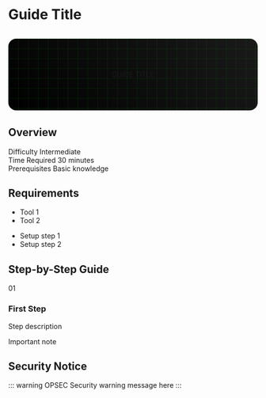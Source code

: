 # Guide Title

<div class="hero-section">
  <div class="cyber-grid"></div>
  <div class="guide-header">
    <div class="neon-text">GUIDE TITLE</div>
    <div class="cyber-line"></div>
  </div>
</div>

## Overview

<AccordionItem type="cyber" title="Quick Info" icon="ℹ️" status="GUIDE">
  <div class="info-grid">
    <div class="info-item">
      <span class="label">Difficulty</span>
      <span class="value">Intermediate</span>
    </div>
    <div class="info-item">
      <span class="label">Time Required</span>
      <span class="value">30 minutes</span>
    </div>
    <div class="info-item">
      <span class="label">Prerequisites</span>
      <span class="value">Basic knowledge</span>
    </div>
  </div>
</AccordionItem>

## Requirements

<div class="requirements-grid">
  <Card title="Tools Required" icon="🛠️">
    <ul>
      <li>Tool 1</li>
      <li>Tool 2</li>
    </ul>
  </Card>

  <Card title="Setup Needed" icon="⚙️">
    <ul>
      <li>Setup step 1</li>
      <li>Setup step 2</li>
    </ul>
  </Card>
</div>

## Step-by-Step Guide

<div class="steps-container">
  <div class="step">
    <div class="step-number">01</div>
    <div class="step-content">
      <h3>First Step</h3>
      <p>Step description</p>
      <div class="step-notes">
        <span class="note">Important note</span>
      </div>
    </div>
  </div>
  
  <!-- Add more steps as needed -->
</div>

## Security Notice

::: warning OPSEC
Security warning message here
:::

<style>
/* Base styles */
.hero-section {
  text-align: center;
  padding: 4rem 2rem;
  margin: 2rem 0;
  background: linear-gradient(45deg, #000, #1a1a1a);
  border-radius: 1rem;
  position: relative;
  overflow: hidden;
}

.cyber-grid {
  position: absolute;
  top: 0;
  left: 0;
  right: 0;
  bottom: 0;
  background: 
    linear-gradient(90deg, rgba(0, 255, 0, 0.1) 1px, transparent 1px),
    linear-gradient(rgba(0, 255, 0, 0.1) 1px, transparent 1px);
  background-size: 20px 20px;
  animation: gridScroll 20s linear infinite;
}

/* Add more styles as needed */

@keyframes gridScroll {
  0% { transform: translate(0, 0); }
  100% { transform: translate(20px, 20px); }
}
</style>
